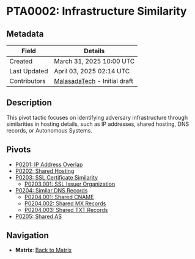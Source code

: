# PTA0002: Infrastructure Similarity

## Metadata
| Field          | Details                                      |
|----------------|----------------------------------------------|
| Created        | March 31, 2025 10:00 UTC                    |
| Last Updated   | April 03, 2025 02:14 UTC                    |
| Contributors   | [MalasadaTech](../../contributors.md#malasadatech) - Initial draft |

## Description
This pivot tactic focuses on identifying adversary infrastructure through similarities in hosting details, such as IP addresses, shared hosting, DNS records, or Autonomous Systems.

## Pivots
- [P0201: IP Address Overlap](../../pivots/P0201.md)
- [P0202: Shared Hosting](../../pivots/P0202.md)
- [P0203: SSL Certificate Similarity](../../pivots/P0203.md)
    - [P0203.001: SSL Issuer Organization](../../pivots/P0203.001.md)
- [P0204: Similar DNS Records](../../pivots/P0204.md)
    - [P0204.001: Shared CNAME](../../pivots/P0204.001.md)
    - [P0204.002: Shared MX Records](../../pivots/P0204.002.md)
    - [P0204.003: Shared TXT Records](../../pivots/P0204.003.md)
- [P0205: Shared AS](../../pivots/P0205.md)

## Navigation
- **Matrix**: [Back to Matrix](../../matrix.md)